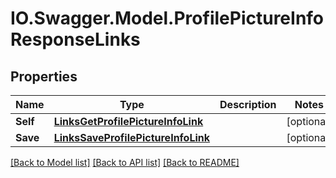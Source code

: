 # IO.Swagger.Model.ProfilePictureInfoResponseLinks
## Properties

Name | Type | Description | Notes
------------ | ------------- | ------------- | -------------
**Self** | [**LinksGetProfilePictureInfoLink**](LinksGetProfilePictureInfoLink.md) |  | [optional] 
**Save** | [**LinksSaveProfilePictureInfoLink**](LinksSaveProfilePictureInfoLink.md) |  | [optional] 

[[Back to Model list]](../README.md#documentation-for-models) [[Back to API list]](../README.md#documentation-for-api-endpoints) [[Back to README]](../README.md)

